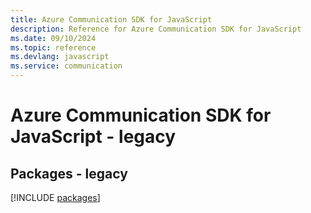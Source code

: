 ```yaml
---
title: Azure Communication SDK for JavaScript
description: Reference for Azure Communication SDK for JavaScript
ms.date: 09/10/2024
ms.topic: reference
ms.devlang: javascript
ms.service: communication
---
```

# Azure Communication SDK for JavaScript - legacy
## Packages - legacy
[!INCLUDE [packages](communication-index.md)]